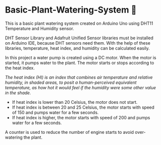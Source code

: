 # Basic-Plant-Watering-System 🌱
This is a basic plant watering system created on Arduino Uno using DHT11 Temperature and Humidity sensor.

DHT Sensor Library and Adafruit Unified Sensor libraries must be installed on Arduino IDE, because DHT sensors need them.
With the help of these libraries, temperature, heat index, and humidity can be calculated easily. 

In this project a water pump is created using a DC motor. When the motor is started, it pumps water to the plant. The motor starts or stops according to the heat index. 

_The heat index (HI) is an index that combines air temperature and relative humidity, in shaded areas, to posit a human-perceived equivalent temperature, as how hot it would feel if the humidity were some other value in the shade._ 

* If heat index is lower than 20 Celsius, the motor does not start.
* If heat index is between 20 and 25 Celsius, the motor starts with speed of 150 and pumps water for a few seconds. 
* If heat index is higher, the motor starts with speed of 200 and pumps water for a few seconds.

A counter is used to reduce the number of engine starts to avoid over-watering the plant. 
